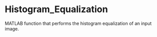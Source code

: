 # Histogram_Equalization
MATLAB function that performs the histogram equalization of an input image.
